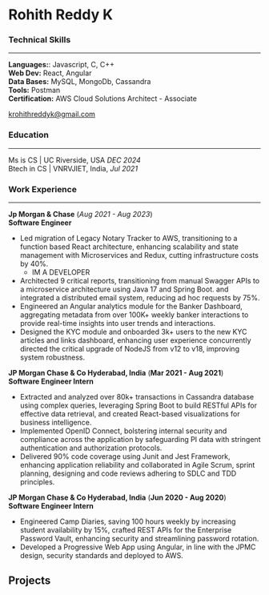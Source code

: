 
# Rohith Reddy K  

### Technical Skills   
---

**Languages:**: Javascript, C, C++  
**Web Dev:** React, Angular   
**Data Bases:** MySQL, MongoDb, Cassandra  
**Tools:** Postman  
**Certification:**  AWS Cloud Solutions Architect - Associate  

<krohithreddyk@gmail.com>

### Education
---

Ms is CS  | UC Riverside, USA  _DEC 2024_  
Btech in CS | VNRVJIET, India, _Jul 2021_  


### Work Experience
---
**Jp Morgan & Chase**    (_Aug 2021 - Aug 2023_)   
**Software Engineer**  
- Led migration of Legacy Notary Tracker to AWS, transitioning to a function based React architecture, enhancing scalability and state management with Microservices and Redux, cutting infrastructure costs by 40%.
  - IM A DEVELOPER  
- Architected 9 critical reports, transitioning from manual Swagger APIs to a microservice architecture using Java 17 and Spring Boot. and integrated a distributed email system, reducing ad hoc requests by 75%.
- Engineered an Angular analytics module for the Banker Dashboard, aggregating metadata from over 100K+ weekly banker interactions to provide real-time insights into user trends and interactions.
- Designed the KYC module and onboarded 3k+ users to the new KYC articles and links dashboard, enhancing user experience concurrently directed the critical upgrade of NodeJS from v12 to v18, improving system robustness.


**JP Morgan Chase & Co Hyderabad, India**                                                                                                                            (__Mar 2021 - Aug 2021__)   
**Software Engineer Intern**   

- Extracted and analyzed over 80k+ transactions in Cassandra database using complex queries, leveraging Spring Boot to build RESTful APIs for effective data retrieval, and created React-based visualizations for business intelligence.
- Implemented OpenID Connect, bolstering internal security and compliance across the application by safeguarding PI data with stringent authentication and authorization protocols.
- Delivered 90% code coverage using Junit and Jest Framework, enhancing application reliability and collaborated in Agile Scrum, sprint planning, designing and code reviews adhering to SDLC and TDD principles.


**JP Morgan Chase & Co Hyderabad, India**                                                                                                                            (__Jun 2020 - Aug 2020__)  
**Software Engineer Intern**  

- Engineered Camp Diaries, saving 100 hours weekly by increasing student availability by 15%, crafted REST APIs for the Enterprise Password Vault, enhancing security and streamlining password rotation.
- Developed a Progressive Web App using Angular, in line with the JPMC design, security standards and deployed to AWS.



## Projects




